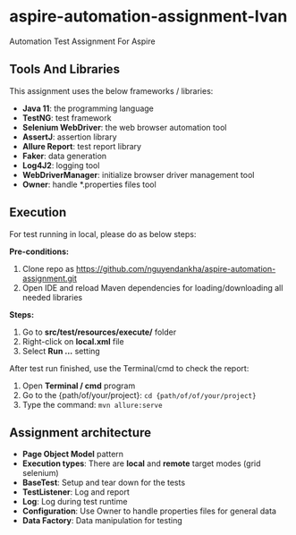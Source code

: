# aspire-automation-assignment-Ivan
Automation Test Assignment For Aspire 

## Tools And Libraries

This assignment uses the below frameworks / libraries:

* **Java 11**: the programming language
* **TestNG**: test framework
* **Selenium WebDriver**: the web browser automation tool
* **AssertJ**: assertion library
* **Allure Report**: test report library
* **Faker**: data generation
* **Log4J2**: logging tool
* **WebDriverManager**: initialize browser driver management tool
* **Owner**: handle *.properties files tool

## Execution

For test running in local, please do as below steps:

**Pre-conditions:**
1. Clone repo as https://github.com/nguyendankha/aspire-automation-assignment.git
2. Open IDE and reload Maven dependencies for loading/downloading all needed libraries

**Steps:**
1. Go to **src/test/resources/execute/** folder
2. Right-click on **local.xml** file
3. Select **Run ...** setting

After test run finished, use the Terminal/cmd to check the report:
1. Open **Terminal / cmd** program
2. Go to the {path/of/your/project}:
`cd {path/of/of/your/project}`
3. Type the command: `mvn allure:serve`

## Assignment architecture

* **Page Object Model** pattern
* **Execution types**: There are **local** and **remote** target modes (grid selenium)
* **BaseTest**: Setup and tear down for the tests
* **TestListener**: Log and report
* **Log**: Log during test runtime
* **Configuration**: Use Owner to handle properties files for general data
* **Data Factory**: Data manipulation for testing
